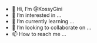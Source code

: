 - 👋 Hi, I’m @KossyGini
- 👀 I’m interested in ...
- 🌱 I’m currently learning ...
- 💞️ I’m looking to collaborate on ...
- 📫 How to reach me ...

<!---
KossyGini/KossyGini is a ✨ special ✨ repository because its `README.md` (this file) appears on your GitHub profile.
You can click the Preview link to take a look at your changes.
--->
